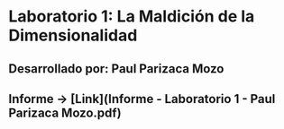 # Laboratorio 1: La Maldición de la Dimensionalidad

## Desarrollado por: Paul Parizaca Mozo

## Informe -> [Link](Informe - Laboratorio 1 - Paul Parizaca Mozo.pdf)
